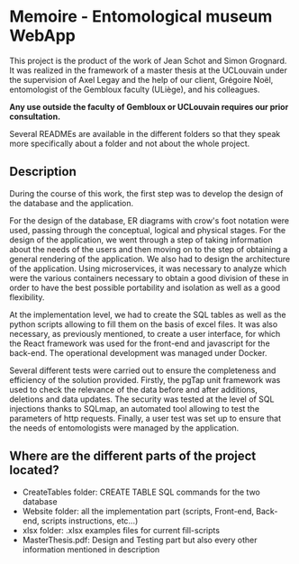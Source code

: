 # Memoire - Entomological museum WebApp

This project is the product of the work of Jean Schot and Simon Grognard. It was realized in the framework of a master thesis at the UCLouvain under the supervision of Axel Legay and the help of our client, Grégoire Noël, entomologist of the Gembloux faculty (ULiège), and his colleagues.

**Any use outside the faculty of Gembloux or UCLouvain requires our prior consultation.**

Several READMEs are available in the different folders so that they speak more specifically about a folder and not about the whole project.

## Description
During the course of this work, the first step was to develop the design of the database and the application.

For the design of the database, ER diagrams with crow's foot notation were used, passing through the conceptual, logical and physical stages.
For the design of the application, we went through a step of taking information about the needs of the users and then moving on to the step of obtaining a general rendering of the application. We also had to design the architecture of the application. Using microservices, it was necessary to analyze which were the various containers necessary to obtain a good division of these in order to have the best possible portability and isolation as well as a good flexibility.

At the implementation level, we had to create the SQL tables as well as the python scripts allowing to fill them on the basis of excel files. It was also necessary, as previously mentioned, to create a user interface, for which the React framework was used for the front-end and javascript for the back-end. The operational development was managed under Docker.

Several different tests were carried out to ensure the completeness and efficiency of the solution provided. Firstly, the pgTap unit framework was used to check the relevance of the data before and after additions, deletions and data updates.
The security was tested at the level of SQL injections thanks to SQLmap, an automated tool allowing to test the parameters of http requests.
Finally, a user test was set up to ensure that the needs of entomologists were managed by the application.

## Where are the different parts of the project located?
- CreateTables folder: CREATE TABLE SQL commands for the two database
- Website folder: all the implementation part (scripts, Front-end, Back-end, scripts instructions, etc...)
- xlsx folder: .xlsx examples files for current fill-scripts
- MasterThesis.pdf: Design and Testing part but also every other information mentioned in description

